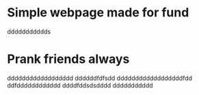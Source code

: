 # Simple webpage made for fund
ddddddddddds
# Prank friends always
dddddddddddddddddd
ddddddfdfsdd
ddddddddddddddddddfdd
ddfdddddddddddd
ddddfddsdsdddd
ddddddddddd